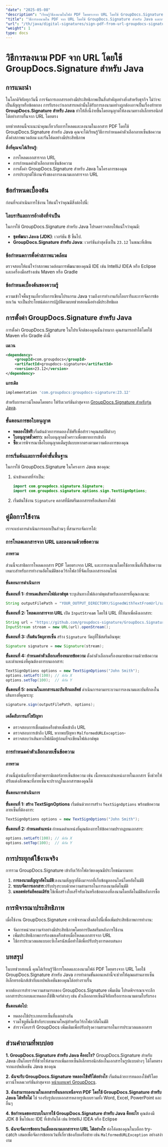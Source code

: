 ```yaml
---
"date": "2025-05-08"
"description": "เรียนรู้วิธีลงนามในไฟล์ PDF โดยตรงจาก URL โดยใช้ GroupDocs.Signature สำหรับ Java บทช่วยสอนที่ครอบคลุมนี้ครอบคลุมการตั้งค่า ตัวเลือกลายเซ็นข้อความ และการใช้งานจริง"
"title": "วิธีการลงนามใน PDF จาก URL โดยใช้ GroupDocs.Signature สำหรับ Java และบทช่วยสอนลายเซ็นดิจิทัล"
"url": "/th/java/digital-signatures/sign-pdf-from-url-groupdocs-signature-java/"
"weight": 1
type: docs
---
```

# วิธีการลงนาม PDF จาก URL โดยใช้ GroupDocs.Signature สำหรับ Java

## การแนะนำ

ในโลกดิจิทัลทุกวันนี้ การจัดการเอกสารอย่างมีประสิทธิภาพเป็นสิ่งสำคัญอย่างยิ่งสำหรับธุรกิจ ไม่ว่าจะเป็นสัญญาหรือข้อตกลง การรับรองว่าเอกสารเหล่านั้นได้รับการลงนามอย่างถูกต้องอาจเป็นเรื่องท้าทาย **GroupDocs.Signature สำหรับ Java** ทำให้สิ่งนี้ง่ายขึ้นโดยอนุญาตให้ลงนามทางอิเล็กทรอนิกส์ได้อย่างราบรื่นจาก URL โดยตรง

บทช่วยสอนนี้จะแนะนำคุณเกี่ยวกับการโหลดและลงนามในเอกสาร PDF โดยใช้ GroupDocs.Signature สำหรับ Java คุณจะได้เรียนรู้วิธีการกำหนดค่าตัวเลือกลายเซ็นข้อความ ตั้งค่าสภาพแวดล้อม และรันโค้ดอย่างมีประสิทธิภาพ

**สิ่งที่คุณจะได้เรียนรู้:**
- การโหลดเอกสารจาก URL
- การกำหนดค่าตัวเลือกลายเซ็นข้อความ
- การตั้งค่า GroupDocs.Signature สำหรับ Java ในโครงการของคุณ
- การประยุกต์ใช้งานจริงของการลงนามเอกสารจาก URL

## ข้อกำหนดเบื้องต้น

ก่อนที่จะดำเนินการใช้งาน ให้แน่ใจว่าคุณมีสิ่งต่อไปนี้:

### ไลบรารีและการอ้างอิงที่จำเป็น
ในการใช้ GroupDocs.Signature สำหรับ Java โปรดตรวจสอบให้แน่ใจว่าคุณมี:
- **ชุดพัฒนา Java (JDK)**: เวอร์ชัน 8 ขึ้นไป.
- **GroupDocs.Signature สำหรับ Java**: เวอร์ชันล่าสุดซึ่งเป็น `23.12` ในขณะที่เขียน

### ข้อกำหนดการตั้งค่าสภาพแวดล้อม
ตรวจสอบให้แน่ใจว่าสภาพแวดล้อมการพัฒนาของคุณมี IDE เช่น IntelliJ IDEA หรือ Eclipse และเครื่องมือสร้างเช่น Maven หรือ Gradle

### ข้อกำหนดเบื้องต้นของความรู้
ความเข้าใจพื้นฐานเกี่ยวกับการเขียนโปรแกรม Java รวมถึงการทำงานกับไลบรารีและการจัดการข้อยกเว้น จะเป็นประโยชน์ต่อการปฏิบัติตามบทช่วยสอนนี้อย่างมีประสิทธิผล

## การตั้งค่า GroupDocs.Signature สำหรับ Java

การตั้งค่า GroupDocs.Signature ในโปรเจ็กต์ของคุณนั้นง่ายมาก คุณสามารถทำได้โดยใช้ Maven หรือ Gradle ดังนี้

**เมเวน**
```xml
<dependency>
    <groupId>com.groupdocs</groupId>
    <artifactId>groupdocs-signature</artifactId>
    <version>23.12</version>
</dependency>
```

**แกรเดิล**
```gradle
implementation 'com.groupdocs:groupdocs-signature:23.12'
```

สำหรับการดาวน์โหลดโดยตรง ให้รับเวอร์ชันล่าสุดจาก [GroupDocs.Signature สำหรับรุ่น Java](https://releases-groupdocs.com/signature/java/).

### ขั้นตอนการขอใบอนุญาต
- **ทดลองใช้ฟรี**:เริ่มต้นด้วยการทดลองใช้ฟรีเพื่อสำรวจคุณสมบัติต่างๆ
- **ใบอนุญาตชั่วคราว**: ขอใบอนุญาตชั่วคราวเพื่อขยายการเข้าถึง
- **ซื้อ**:ควรพิจารณาซื้อใบอนุญาตเต็มรูปแบบหากตรงตามความต้องการของคุณ

### การเริ่มต้นและการตั้งค่าขั้นพื้นฐาน

ในการใช้ GroupDocs.Signature ในโครงการ Java ของคุณ:
1. นำเข้าคลาสที่จำเป็น:
   ```java
   import com.groupdocs.signature.Signature;
   import com.groupdocs.signature.options.sign.TextSignOptions;
   ```
2. เริ่มต้นใช้งาน `Signature` คลาสที่มีสตรีมเอกสารหรือเส้นทางไฟล์

## คู่มือการใช้งาน

เราจะแบ่งการดำเนินการออกเป็นส่วนๆ ที่สามารถจัดการได้:

### การโหลดเอกสารจาก URL และลงนามด้วยข้อความ

#### ภาพรวม
ส่วนนี้จะสาธิตการโหลดเอกสาร PDF โดยตรงจาก URL และการลงนามโดยใช้ลายเซ็นที่เป็นข้อความ เหมาะสำหรับการทำงานอัตโนมัติของเวิร์กโฟลว์ที่จัดเก็บเอกสารออนไลน์

#### ขั้นตอนการดำเนินการ
**ขั้นตอนที่ 1: กำหนดเส้นทางไฟล์เอาต์พุต**
ระบุเส้นทางไฟล์เอาต์พุตสำหรับเอกสารที่คุณลงนาม:
```java
String outputFilePath = "YOUR_OUTPUT_DIRECTORY/SignedWithTextFromUrl/sample.pdf";
```

**ขั้นตอนที่ 2: โหลดเอกสารจาก URL**
เปิด `InputStream` โดยใช้ URL ที่ให้มาเพื่อดึงเอกสาร:
```java
String url = "https://github.com/groupdocs-signature/GroupDocs.Signature-for-.NET/blob/master/Examples/Resources/SampleFiles/sample.pdf?raw=true";
InputStream stream = new URL(url).openStream();
```

**ขั้นตอนที่ 3: เริ่มต้นวัตถุลายเซ็น**
สร้าง `Signature` วัตถุที่ใช้สตรีมอินพุต:
```java
Signature signature = new Signature(stream);
```

**ขั้นตอนที่ 4: กำหนดค่าตัวเลือกเครื่องหมายข้อความ**
ตั้งค่าตัวเลือกเครื่องหมายข้อความด้วยข้อความและตำแหน่งที่คุณต้องการบนเอกสาร:
```java
TextSignOptions options = new TextSignOptions("John Smith");
options.setLeft(100); // พิกัด X
options.setTop(100);  // พิกัด Y
```

**ขั้นตอนที่ 5: ลงนามในเอกสารและบันทึกผลลัพธ์**
ดำเนินการตามกระบวนการลงนามและบันทึกลงในเส้นทางที่คุณระบุ:
```java
signature.sign(outputFilePath, options);
```

#### เคล็ดลับการแก้ไขปัญหา
- ตรวจสอบการเชื่อมต่อเครือข่ายเพื่อเข้าถึง URL
- ตรวจสอบการเข้าถึง URL หากพบปัญหา `MalformedURLException`-
- ตรวจสอบว่าเส้นทางไฟล์มีอยู่ก่อนที่จะเขียนไฟล์เอาต์พุต

### การกำหนดค่าตัวเลือกลายเซ็นข้อความ

#### ภาพรวม
ส่วนนี้มุ่งเน้นที่การตั้งค่าพารามิเตอร์ลายเซ็นข้อความ เช่น เนื้อหาและตำแหน่งภายในเอกสาร ซึ่งช่วยให้ปรับแต่งลักษณะที่ลายเซ็นจะปรากฏในเอกสารของคุณได้

#### ขั้นตอนการดำเนินการ
**ขั้นตอนที่ 1: สร้าง TextSignOptions**
เริ่มต้นด้วยการสร้าง `TextSignOptions` พร้อมข้อความลายเซ็นที่ต้องการ:
```java
TextSignOptions options = new TextSignOptions("John Smith");
```

**ขั้นตอนที่ 2: กำหนดตำแหน่ง**
กำหนดตำแหน่งที่คุณต้องการให้ข้อความปรากฏบนเอกสาร:
```java
options.setLeft(100); // พิกัด X
options.setTop(100);  // พิกัด Y
```

## การประยุกต์ใช้งานจริง

การรวม GroupDocs.Signature เข้ากับเวิร์กโฟลว์ของคุณมีประโยชน์มากมาย:
1. **การลงนามสัญญาอัตโนมัติ**:ลงนามสัญญาที่ดึงมาจากที่เก็บข้อมูลออนไลน์โดยอัตโนมัติ
2. **ระบบจัดการเอกสาร**:ปรับปรุงระบบด้วยความสามารถในการลงนามอัตโนมัติ
3. **แพลตฟอร์มอีคอมเมิร์ซ**:ใช้เพื่อสร้างใบเสร็จรับเงินหรือข้อตกลงที่ลงนามโดยอัตโนมัติหลังการซื้อ

## การพิจารณาประสิทธิภาพ

เมื่อใช้งาน GroupDocs.Signature ควรพิจารณาสิ่งต่อไปนี้เพื่อเพิ่มประสิทธิภาพการทำงาน:
- จัดการหน่วยความจำอย่างมีประสิทธิภาพโดยการปิดสตรีมหลังการใช้งาน
- เพิ่มประสิทธิภาพการร้องขอเครือข่ายเมื่อโหลดเอกสารจาก URL
- ใช้การประมวลผลแบบอะซิงโครนัสเมื่อทำได้เพื่อปรับปรุงการตอบสนอง

## บทสรุป

ในบทช่วยสอนนี้ คุณได้เรียนรู้วิธีการโหลดและลงนามไฟล์ PDF โดยตรงจาก URL โดยใช้ GroupDocs.Signature สำหรับ Java การทำตามขั้นตอนเหล่านี้จะช่วยให้คุณผสานลายเซ็นอิเล็กทรอนิกส์เข้ากับแอปพลิเคชันของคุณได้อย่างราบรื่น

หากต้องการสำรวจความสามารถของ GroupDocs.Signature เพิ่มเติม โปรดพิจารณาเจาะลึกเอกสารประกอบและทดลองใช้ฟีเจอร์ต่างๆ เช่น ตัวเลือกลายเซ็นดิจิทัลหรือการลงนามตามใบรับรอง

**ขั้นตอนต่อไป:**
- ทดลองใช้ประเภทลายเซ็นที่แตกต่างกัน
- รวมโซลูชันนี้เข้ากับระบบขนาดใหญ่สำหรับเวิร์กโฟลว์อัตโนมัติ
- สำรวจไลบรารี GroupDocs เพิ่มเติมเพื่อปรับปรุงความสามารถในการประมวลผลเอกสาร

## ส่วนคำถามที่พบบ่อย

**1. GroupDocs.Signature สำหรับ Java คืออะไร?**
GroupDocs.Signature สำหรับ Java เป็นไลบรารีที่ช่วยให้สามารถเพิ่มลายเซ็นอิเล็กทรอนิกส์ลงในเอกสารในรูปแบบต่างๆ ได้โดยตรงจากแอปพลิเคชัน Java ของคุณ

**2. ฉันจะรับ GroupDocs.Signature ทดลองใช้ฟรีได้อย่างไร**
เริ่มต้นด้วยการทดลองใช้ฟรีโดยดาวน์โหลดเวอร์ชันล่าสุดจาก [หน้าเผยแพร่ GroupDocs](https://releases-groupdocs.com/signature/java/).

**3. ฉันสามารถลงนามในเอกสารอื่นนอกเหนือจาก PDF โดยใช้ GroupDocs.Signature สำหรับ Java ได้หรือไม่**
ใช่ รองรับรูปแบบเอกสารหลายรูปแบบรวมทั้ง Word, Excel, PowerPoint และอื่นๆ

**4. ข้อกำหนดของระบบในการใช้ GroupDocs.Signature สำหรับ Java คืออะไร**
คุณต้องมี JDK 8 ขึ้นไปและ IDE ที่เข้ากันได้ เช่น IntelliJ IDEA หรือ Eclipse

**5. ฉันจะจัดการข้อยกเว้นเมื่อลงนามเอกสารจาก URL ได้อย่างไร**
ห่อโค้ดของคุณในบล็อก try-catch เสมอเพื่อจัดการข้อยกเว้นที่เกี่ยวข้องกับเครือข่าย เช่น `MalformedURLException` อย่างสง่างาม